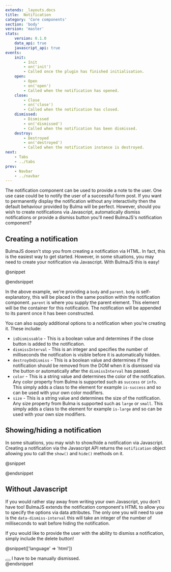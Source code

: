 ```yaml
---
extends: _layouts.docs
title:  Notification
category: 'Core components'
section: 'body'
version: 'master'
stats:
    version: 0.1.0
    data_api: true
    javascript_api: true
events:
    init:
        - Init
        - on('init')
        - Called once the plugin has finished initialisation.
    open:
        - Open
        - on('open')
        - Called when the notification has opened.
    close:
        - Close
        - on('close')
        - Called when the notification has closed.
    dismissed:
        - Dismissed
        - on('dismissed')
        - Called when the notification has been dismissed.
    destroy:
        - Destroyed
        - on('destroyed')
        - Called when the notification instance is destroyed.
next:
    - Tabs
    - ../tabs
prev:
    - Navbar
    - ../navbar
---
```


The notification component can be used to provide a note to the user. One use case could be to notify the user of a successful form post. If you want to permanently display the notification without any interactivity then the default behaviour provided by Bulma will be perfect. However, should you wish to create notifications via Javascript, automatically dismiss notifications or provide a dismiss button you'll need BulmaJS's notification component?

## Creating a notification
BulmaJS doesn't stop you from creating a notification via HTML. In fact, this is the easiest way to get started. However, in some situations, you may need to create your notification via Javascript. With BulmaJS this is easy!

@snippet
<div id="example-notification"></div>

<script>
    window.addLoadScript(function() {
        //start
        Bulma('#example-notification').notification({
            body: 'Example notification',
            color: 'info'
        }).show();
        //end
    })
</script>
@endsnippet

In the above example, we're providing a `body` and `parent`. `body` is self-explanatory, this will be placed in the same position within the notification component. `parent` is where you supply the parent element. This element will be the container for this notification. The notification will be appended to its parent once it has been constructed.

You can also supply additional options to a notification when you're creating it. These include:

- `isDismissable` - This is a boolean value and determines if the close button is added to the notification.
- `dismissInterval` - This is an integer and specifies the number of milliseconds the notification is visible before it is automatically hidden.
- `destroyOnDismiss` - This is a boolean value and determines if the notification should be removed from the DOM when it is dismissed via the button or automatically after the `dismissInterval` has passed.
- `color` - This is a string value and determines the color of the notification. Any color property from Bulma is supported such as `success` or `info`. This simply adds a class to the element for example `is-success` and so can be used with your own color modifiers.
- `size` - This is a string value and determines the size of the notification. Any size property from Bulma is supported such as `large` or `small`. This simply adds a class to the element for example `is-large` and so can be used with your own size modifiers.

## Showing/hiding a notification
In some situations, you may wish to show/hide a notification via Javascript. Creating a notification via the Javascript API returns the `notification` object allowing you to call the `show()` and `hide()` methods on it.

@snippet
<div id="dismissable-notification"></div>

<script>
    window.addLoadScript(function() {
        //start
        Bulma('#dismissable-notification').notification({
            body: 'I am always visible until you close me manually.',
            isDismissable: true
        }).show();
        //end
    })
</script>
@endsnippet

## Without Javascript
If you would rather stay away from writing your own Javascript, you don't have too! BulmaJS extends the notification component's HTML to allow you to specify the options via data attributes. The only one you will need to use is the `data-dismiss-interval` this will take an integer of the number of milliseconds to wait before hiding the notification.

If you would like to provide the user with the ability to dismiss a notification, simply include the delete button!

@snippet(['language' => 'html'])
    <div class="notification is-success">
        <button class="delete"></button>
        I have to be manually dismissed.
    </div>
@endsnippet